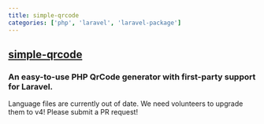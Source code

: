 ```yaml
---
title: simple-qrcode
categories: ['php', 'laravel', 'laravel-package']
---
```

## [simple-qrcode](https://github.com/SimpleSoftwareIO/simple-qrcode)

### An easy-to-use PHP QrCode generator with first-party support for Laravel.


Language files are currently out of date.  We need volunteers to upgrade them to v4!  Please submit a PR request!
